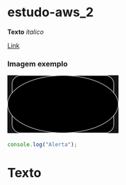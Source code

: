 # estudo-aws_2

**Texto**
*italico*

[Link](diagrama.png)

### Imagem exemplo
![Imagem](diagrama.png)

~~~javascript
console.log("Alerta");
~~~

<h1>Texto</h1>
